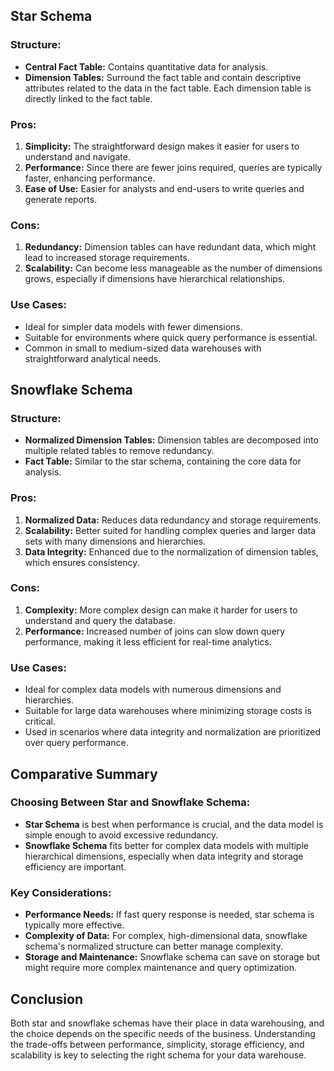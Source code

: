 ## Star Schema

### Structure:
- **Central Fact Table:** Contains quantitative data for analysis.
- **Dimension Tables:** Surround the fact table and contain descriptive attributes related to the data in the fact table. Each dimension table is directly linked to the fact table.

### Pros:
1. **Simplicity:** The straightforward design makes it easier for users to understand and navigate.
2. **Performance:** Since there are fewer joins required, queries are typically faster, enhancing performance.
3. **Ease of Use:** Easier for analysts and end-users to write queries and generate reports.

### Cons:
1. **Redundancy:** Dimension tables can have redundant data, which might lead to increased storage requirements.
2. **Scalability:** Can become less manageable as the number of dimensions grows, especially if dimensions have hierarchical relationships.

### Use Cases:
- Ideal for simpler data models with fewer dimensions.
- Suitable for environments where quick query performance is essential.
- Common in small to medium-sized data warehouses with straightforward analytical needs.

## Snowflake Schema

### Structure:
- **Normalized Dimension Tables:** Dimension tables are decomposed into multiple related tables to remove redundancy.
- **Fact Table:** Similar to the star schema, containing the core data for analysis.

### Pros:
1. **Normalized Data:** Reduces data redundancy and storage requirements.
2. **Scalability:** Better suited for handling complex queries and larger data sets with many dimensions and hierarchies.
3. **Data Integrity:** Enhanced due to the normalization of dimension tables, which ensures consistency.

### Cons:
1. **Complexity:** More complex design can make it harder for users to understand and query the database.
2. **Performance:** Increased number of joins can slow down query performance, making it less efficient for real-time analytics.

### Use Cases:
- Ideal for complex data models with numerous dimensions and hierarchies.
- Suitable for large data warehouses where minimizing storage costs is critical.
- Used in scenarios where data integrity and normalization are prioritized over query performance.

## Comparative Summary

### Choosing Between Star and Snowflake Schema:
- **Star Schema** is best when performance is crucial, and the data model is simple enough to avoid excessive redundancy.
- **Snowflake Schema** fits better for complex data models with multiple hierarchical dimensions, especially when data integrity and storage efficiency are important.

### Key Considerations:
- **Performance Needs:** If fast query response is needed, star schema is typically more effective.
- **Complexity of Data:** For complex, high-dimensional data, snowflake schema's normalized structure can better manage complexity.
- **Storage and Maintenance:** Snowflake schema can save on storage but might require more complex maintenance and query optimization.

## Conclusion

Both star and snowflake schemas have their place in data warehousing, and the choice depends on the specific needs of the business. Understanding the trade-offs between performance, simplicity, storage efficiency, and scalability is key to selecting the right schema for your data warehouse.